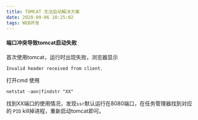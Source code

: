 ```yaml
---
title: TOMCAT 无法启动解决方案
date: 2020-09-06 10:25:02
tags: WEB开发
---
```


#### 端口冲突导致tomcat启动失败

首次使用tomcat，运行时出现失败，浏览器显示

```
Invalid header received from client.
```

打开cmd 使用

```
netstat -aon|findstr "XX" 
```

找到XX端口的使用情况，发现`ssr`默认运行在8080端口，在任务管理器找到对应的 `PID`  kill掉进程，重新启动tomcat即可。
